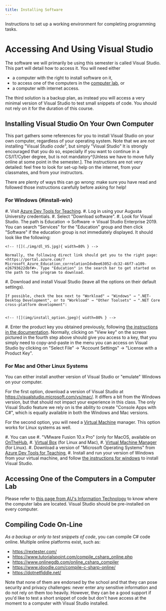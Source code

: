 ```yaml
---
title: Installing Software
---
```


<!-- these are copy pasted from initial matrix, edward's lab 1 -->

Instructions to set up a working environment for completing programming tasks.

<!-- 
and the course administrators' contact information to make sure you know how to reach your instructors.
This first part will address three of your instructor and undegraduate teaching assistant needs:

#. We would like to get to know you.
#. We need to know which lab session is the most suited for you.
#. We need to make sure you know how to reach out to us.

For the first two parts, please complete the survey on D2L called "Getting to know you + Pick your lab!".
For the last part, make sure you've read Dr. Aubert's email "CSCI 1301 -- Second contact" sent on 08/10, and that you have access to the "CSCI 1301 -- Fall 2020 -- Section A & B" team on Teams.
Don't hesitate to say, "hi" in the chat room!
-->

# Accessing And Using Visual Studio

The software we will primarily be using this semester is called Visual Studio.
This part will detail how to access it.
You will need either

- a computer with the right to install software on it,
- to access one of the computers in the [computer lab](https://www.augusta.edu/its/computers-printing.php), or
- a computer with internet access.

The third solution is a backup plan, as instead you will access a very minimal version of Visual Studio to test small snippets of code.
You should not rely on it for the duration of this course.


## Installing Visual Studio On Your Own Computer

This part gathers some references for you to install Visual Studio on your own computer, regardless of your operating system.
Note that we are *not* installing "Visual Studio *code*", but simply "Visual Studio"
It is strongly encouraged that you do so, especially if you want to continue in a CS/IT/Cyber degree, but is not mandatory^[Unless we have to move fully online at some point in the semester.].
The instructions are not very detailed: feel free to look for set-up help on the internet, from your classmates, and from your instructors.

There are plenty of ways this can go wrong: make sure you have read and followed those instructions carefully before asking for help!

### For Windows {#install-win}

#. Visit [Azure Dev Tools for Teaching](https://aka.ms/devtoolsforteaching).
#. Log in using your Augusta University credentials.
#. Select "Download software". 
#. Look for Visual Studio. The path is Education → Software → Visual Studio Enterprise 2019. You can search "Services" for the "Education" group and then click "Software" if the education group is not immediately displayed. It should look like the following:

    <!-- ![](./img/dl_VS.jpg){ width=80% } -->
    
    Normally, the following direct link should get you to the right page: <https://portal.azure.com/?Microsoft_Azure_Education_correlationId=8ee63052-dc32-46f7-a109-e26793622dbf#>. Type "Education" in the search bar to get started on the path to the program to download.

#. Download and install Visual Studio (leave all the options on their default settings). 

    If possible, check the box next to "Workload" → "Windows" → ".NET-Desktop Development", or to "Workload" → "Other Toolsets" → ".NET Core cross-platform development":


    <!-- ![](img/install_option.jpeg){ width=80% } -->

#. Enter the product key you obtained previously, following [the instructions in the documentation](https://docs.microsoft.com/en-us/visualstudio/ide/how-to-unlock-visual-studio?view=vs-2019).
Normally, clicking on "View key" on the screen pictured in the fourth step above should give you access to a key, that you simply need to copy-and-paste in the menu you can access on Visual Studio by clicking on "Select File" → "Account Settings" → "License with a Product Key".

<!--
#. Configure the software as we did in ["Configuring Your Installation"](#configuring-your-installation).
-->

### For Mac and Other Linux Systems

You can either install another version of Visual Studio or "emulate" Windows on your computer.

For the first option, download a version of Visual Studio at <https://visualstudio.microsoft.com/vs/mac/>. It differs a bit from the Windows version, but that should not impact your experience in this class. The only Visual Studio feature we rely on is the ability to create "Console Apps with C#", which is equally available in both the Windows and Mac versions.

<!--
#. D

#. Configure the software as we did in ["Configuring Your Installation"](#configuring-your-installation).
-->

For the second option, you will need a [Virtual Machine](https://en.wikipedia.org/wiki/Virtual_machine) manager.
This option works for Linux systems as well.


#. You can use 
    #. "VMware Fusion 10.x Pro" (only for MacOS, available on [OnTheHub](https://e5.onthehub.com/WebStore/OfferingDetails.aspx?o=637dd37b-06b5-e711-80f7-000d3af41938&pmv=00000000-0000-0000-0000-000000000000&ws=2020165a-723a-de11-b696-0030485a8df0&vsro=8),
    #. [Virtual Box](https://www.virtualbox.org/) (for Linux and Mac),
    #. [Virtual Machine Manager](https://virt-manager.org/) (for Linux).
#. Download a version of "Microsoft Operating Systems" from [Azure Dev Tools for Teaching](https://aka.ms/devtoolsforteaching),
#. Install and run your version of Windows from your virtual machine, and follow [the instructions for windows](#install-win) to install Visual Studio.

<!-- Go to [Dr. Schultz's webpage](http://spots.augusta.edu/tschultz/resources/SWAvailable.html). Read the content of the page and click on the additional instructions if needed.  -->
<!--
#. 
Normally, you should have received a log-in for [OnTheHub](https://e5.onthehub.com/WebStore/ProductsByMajorVersionList.aspx?cmi_mnuMain=4751da70-dd3c-df11-b4ab-0030487d8897&ws=2020165a-723a-de11-b696-0030485a8df0&vsro=8) and should be able to download ressources from them.
You can find some instructions on [Dr. Schultz's webpage](http://spots.augusta.edu/tschultz/resources/SWAvailable.html).
#. If you're not running Windows,  there are two ways to proceed. You can jump to the next step if you're running Windows.
   
#. Download and install Visual Studio, leaving all the options on their default setting, but check the box next to "Workload" → "Windows" → ".NET-Desktop Development".
#. Configure the software as we did in ["Configuring Your Installation"](#configuring-your-installation).

-->

<!--
#. [Compare](https://www.visualstudio.com/vs/compare/?rr=) the professional and enterprise editions of Visual Studio.
#. Download "Visual Studio 2017 (v15.5) Enterprise Web installer (exe)" (or the "Professional" edition).
-->
<!-- #. Get the key for your software, by clicking on `Get VS 2017 Key` and entering your credentials for your Augusta account. -->



## Accessing One of the Computers in a Computer Lab

Please refer to [this page from AU's Information Technology](https://www.augusta.edu/its/computers-printing.php) to know where the computer labs are located.
Visual Studio should be pre-installed on every computer.

## Compiling Code On-Line

_As a backup or only to test snippets of code_, you can compile C# code online.
Multiple online platforms exist, such as:

- <https://rextester.com/>
- <https://www.tutorialspoint.com/compile_csharp_online.php>
- <https://www.onlinegdb.com/online_csharp_compiler>
- <https://www.jdoodle.com/compile-c-sharp-online/>
- <https://dotnetfiddle.net/>

Note that none of them are endorsed by the school and that they can pose security and privacy challenges: never enter any sensitive information and do not rely on them too heavily.
However, they can be a good support if you'd like to test a short snippet of code but don't have access at the moment to a computer with Visual Studio installed.
